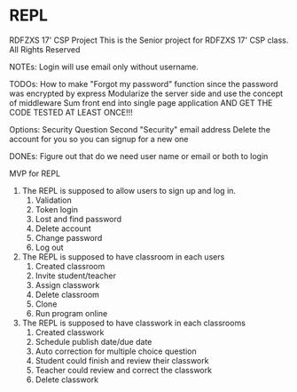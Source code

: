 # REPL
RDFZXS 17' CSP Project
This is the Senior project for RDFZXS 17' CSP class.
All Rights Reserved

NOTEs:
Login will use email only without username.


TODOs:
How to make "Forgot my password" function since the password was encrypted by express
Modularize the server side and use the concept of middleware
Sum front end into single page application
AND GET THE CODE TESTED AT LEAST ONCE!!!

Options:
Security Question
Second "Security" email address
Delete the account for you so you can signup for a new one

DONEs:
Figure out that do we need user name or email or both to login

MVP for REPL
1.	The REPL is supposed to allow users to sign up and log in.
    1)	Validation
    2)	Token login
    3)	Lost and find password
    4)	Delete account
    5)	Change password
    6)	Log out
2.	The REPL is supposed to have classroom in each users
    1)	Created classroom
    2)	Invite student/teacher
    3)	Assign classwork
    4)	Delete classroom
    5)	Clone
    6)	Run program online
3.	The REPL is supposed to have classwork in each classrooms
    1)	Created classwork
    2)	Schedule publish date/due date
    3)	Auto correction for multiple choice question
    4)	Student could finish and review their classwork
    5)	Teacher could review and correct the classwork
    6)	Delete classwork